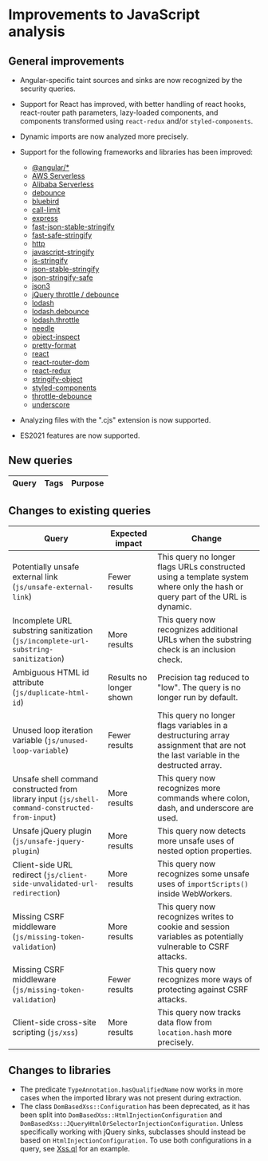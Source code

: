 # Improvements to JavaScript analysis

## General improvements

* Angular-specific taint sources and sinks are now recognized by the security queries.

* Support for React has improved, with better handling of react hooks, react-router path parameters, lazy-loaded components, and components transformed using `react-redux` and/or `styled-components`.

* Dynamic imports are now analyzed more precisely.

* Support for the following frameworks and libraries has been improved:
  - [@angular/*](https://www.npmjs.com/package/@angular/core)
  - [AWS Serverless](https://docs.aws.amazon.com/serverless-application-model/latest/developerguide/sam-resource-function.html)
  - [Alibaba Serverless](https://www.alibabacloud.com/help/doc-detail/156876.htm)
  - [debounce](https://www.npmjs.com/package/debounce)
  - [bluebird](https://www.npmjs.com/package/bluebird)
  - [call-limit](https://www.npmjs.com/package/call-limit)
  - [express](https://www.npmjs.com/package/express)
  - [fast-json-stable-stringify](https://www.npmjs.com/package/fast-json-stable-stringify)
  - [fast-safe-stringify](https://www.npmjs.com/package/fast-safe-stringify)
  - [http](https://nodejs.org/api/http.html)
  - [javascript-stringify](https://www.npmjs.com/package/javascript-stringify)
  - [js-stringify](https://www.npmjs.com/package/js-stringify)
  - [json-stable-stringify](https://www.npmjs.com/package/json-stable-stringify)
  - [json-stringify-safe](https://www.npmjs.com/package/json-stringify-safe)
  - [json3](https://www.npmjs.com/package/json3)
  - [jQuery throttle / debounce](https://github.com/cowboy/jquery-throttle-debounce)
  - [lodash](https://www.npmjs.com/package/lodash)
  - [lodash.debounce](https://www.npmjs.com/package/lodash.debounce)
  - [lodash.throttle](https://www.npmjs.com/package/lodash.throttle)
  - [needle](https://www.npmjs.com/package/needle)
  - [object-inspect](https://www.npmjs.com/package/object-inspect)
  - [pretty-format](https://www.npmjs.com/package/pretty-format)
  - [react](https://www.npmjs.com/package/react)
  - [react-router-dom](https://www.npmjs.com/package/react-router-dom)
  - [react-redux](https://www.npmjs.com/package/react-redux)
  - [stringify-object](https://www.npmjs.com/package/stringify-object)
  - [styled-components](https://www.npmjs.com/package/styled-components)
  - [throttle-debounce](https://www.npmjs.com/package/throttle-debounce)
  - [underscore](https://www.npmjs.com/package/underscore)

* Analyzing files with the ".cjs" extension is now supported.
* ES2021 features are now supported.

## New queries

| **Query**                                                                       | **Tags**                                                          | **Purpose**                                                                                                                                                                            |
|---------------------------------------------------------------------------------|-------------------------------------------------------------------|----------------------------------------------------------------------------------------------------------------------------------------------------------------------------------------|


## Changes to existing queries

| **Query**                      | **Expected impact**          | **Change**                                                                |
|--------------------------------|------------------------------|---------------------------------------------------------------------------|
| Potentially unsafe external link (`js/unsafe-external-link`) | Fewer results | This query no longer flags URLs constructed using a template system where only the hash or query part of the URL is dynamic. |
| Incomplete URL substring sanitization (`js/incomplete-url-substring-sanitization`) | More results | This query now recognizes additional URLs when the substring check is an inclusion check. |
| Ambiguous HTML id attribute (`js/duplicate-html-id`) | Results no longer shown | Precision tag reduced to "low". The query is no longer run by default. |
| Unused loop iteration variable (`js/unused-loop-variable`) | Fewer results | This query no longer flags variables in a destructuring array assignment that are not the last variable in the destructed array. |
| Unsafe shell command constructed from library input (`js/shell-command-constructed-from-input`) | More results | This query now recognizes more commands where colon, dash, and underscore are used. |
| Unsafe jQuery plugin (`js/unsafe-jquery-plugin`) | More results | This query now detects more unsafe uses of nested option properties. |
| Client-side URL redirect (`js/client-side-unvalidated-url-redirection`) | More results | This query now recognizes some unsafe uses of `importScripts()` inside WebWorkers. |
| Missing CSRF middleware (`js/missing-token-validation`) | More results | This query now recognizes writes to cookie and session variables as potentially vulnerable to CSRF attacks. |
| Missing CSRF middleware (`js/missing-token-validation`) | Fewer results | This query now recognizes more ways of protecting against CSRF attacks. |
| Client-side cross-site scripting (`js/xss`) | More results | This query now tracks data flow from `location.hash` more precisely. |


## Changes to libraries
* The predicate `TypeAnnotation.hasQualifiedName` now works in more cases when the imported library was not present during extraction.
* The class `DomBasedXss::Configuration` has been deprecated, as it has been split into `DomBasedXss::HtmlInjectionConfiguration` and `DomBasedXss::JQueryHtmlOrSelectorInjectionConfiguration`. Unless specifically working with jQuery sinks, subclasses should instead be based on `HtmlInjectionConfiguration`. To use both configurations in a query, see [Xss.ql](https://github.com/github/codeql/blob/main/javascript/ql/src/Security/CWE-079/Xss.ql) for an example.
